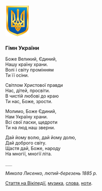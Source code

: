 ![img](../img/herb_15_90.png)

### Гімн України

Боже Великий, Єдиний,  
Нашу країну храни.  
Волі і світу промінням  
Ти її осіни.  

Світлом Христової правди  
Нас, дітей, просвіти.  
В чистій любові до краю  
Ти нас, Боже, зрости.  

Молимо, Боже Єдиний,  
Нам Україну храни.  
Всі свої ласки, щедроти  
Ти на люд наш зверни.  

Дай йому волю, дай йому долю,  
Дай доброго світу.  
Щастя дай, Боже, народу  
На многії, многії літа.  

	___  
_Микола Лисенко, лютий-березень 1885 р._

[Стаття на Вікіпедії](https://uk.wikipedia.org/wiki/%D0%9C%D0%BE%D0%BB%D0%B8%D1%82%D0%B2%D0%B0_%D0%B7%D0%B0_%D0%A3%D0%BA%D1%80%D0%B0%D1%97%D0%BD%D1%83 "Сторінка на Вікіпедії"), [музика](http://pray.in.ua/mp3/anthem.mp3 "anthem.mp3"), [слова](http://pray.in.ua/txt/anthem.txt "anthem.txt"), [ноти](http://pray.in.ua/pdf/anthem.pdf "anthem.pdf").
